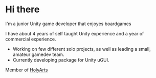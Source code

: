# Hi there

I'm a junior Unity game developer that enjoyes boardgames 

I have about 4 years of self taught Unity experience and a year of commercial experience.

- Working on few different solo projects, as well as leading a small, amateur gamedev team.
- Currently developing package for Unity uGUI.

Member of [HolyArts](https://github.com/Holy-Arts)

<!--
**JustllMax/JustllMax** is a ✨ _special_ ✨ repository because its `README.md` (this file) appears on your GitHub profile.

Here are some ideas to get you started:

- 🔭 I’m currently working on ...
- 🌱 I’m currently learning ...
- 👯 I’m looking to collaborate on ...
- 🤔 I’m looking for help with ...
- 💬 Ask me about ...
- 📫 How to reach me: ...
- 😄 Pronouns: ...
- ⚡ Fun fact: ...
-->
